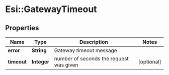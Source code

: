 # Esi::GatewayTimeout

## Properties
Name | Type | Description | Notes
------------ | ------------- | ------------- | -------------
**error** | **String** | Gateway timeout message | 
**timeout** | **Integer** | number of seconds the request was given | [optional] 


